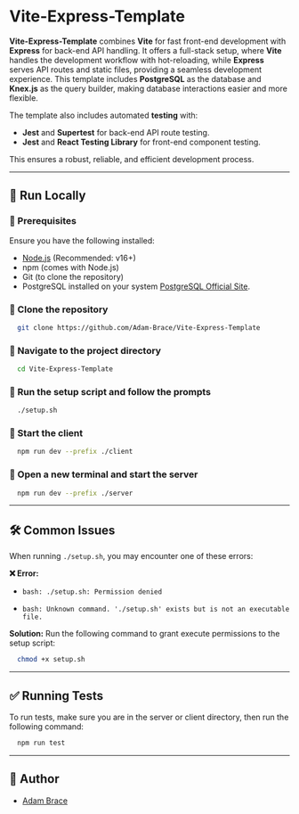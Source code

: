 # Vite-Express-Template

**Vite-Express-Template** combines **Vite** for fast front-end development with **Express** for back-end API handling. It offers a full-stack setup, where **Vite** handles the development workflow with hot-reloading, while **Express** serves API routes and static files, providing a seamless development experience. This template includes **PostgreSQL** as the database and **Knex.js** as the query builder, making database interactions easier and more flexible.

The template also includes automated **testing** with:

-   **Jest** and **Supertest** for back-end API route testing.
-   **Jest** and **React Testing Library** for front-end component testing.

This ensures a robust, reliable, and efficient development process.

---

## 🚀 Run Locally

### 📌 Prerequisites

Ensure you have the following installed:

-   [Node.js](https://nodejs.org/) (Recommended: v16+)
-   npm (comes with Node.js)
-   Git (to clone the repository)
-   PostgreSQL installed on your system [PostgreSQL Official Site](https://www.postgresql.org/download/).

### 🔹 Clone the repository

```bash
  git clone https://github.com/Adam-Brace/Vite-Express-Template
```

### 🔹 Navigate to the project directory

```bash
  cd Vite-Express-Template
```

### 🔹 Run the setup script and follow the prompts

```bash
  ./setup.sh
```

### 🔹 Start the client

```bash
  npm run dev --prefix ./client
```

### 🔹 Open a new terminal and start the server

```bash
  npm run dev --prefix ./server
```

---

## 🛠 Common Issues

When running `./setup.sh`, you may encounter one of these errors:

**❌ Error:**

-   `bash: ./setup.sh: Permission denied`

-   `bash: Unknown command. './setup.sh' exists but is not an executable file.`

**Solution:**
Run the following command to grant execute permissions to the setup script:

```bash
  chmod +x setup.sh
```

---

## ✅ Running Tests

To run tests, make sure you are in the server or client directory, then run the following command:

```bash
  npm run test
```

---

## 👤 Author

-   [Adam Brace](https://github.com/Adam-Brace)

